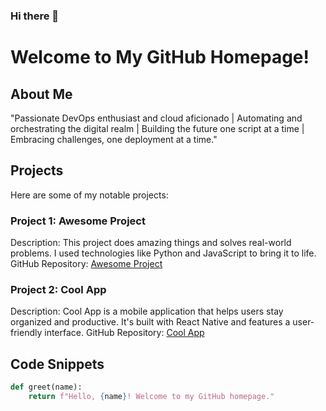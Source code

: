 ### Hi there 👋

# Welcome to My GitHub Homepage!

## About Me
"Passionate DevOps enthusiast and cloud aficionado | Automating and orchestrating the digital realm | Building the future one script at a time | Embracing challenges, one deployment at a time."

## Projects
Here are some of my notable projects:

### Project 1: Awesome Project
Description: This project does amazing things and solves real-world problems. I used technologies like Python and JavaScript to bring it to life.
GitHub Repository: [Awesome Project](https://github.com/yourusername/awesome-project)

### Project 2: Cool App
Description: Cool App is a mobile application that helps users stay organized and productive. It's built with React Native and features a user-friendly interface.
GitHub Repository: [Cool App](https://github.com/yourusername/cool-app)

## Code Snippets
```python
def greet(name):
    return f"Hello, {name}! Welcome to my GitHub homepage."
